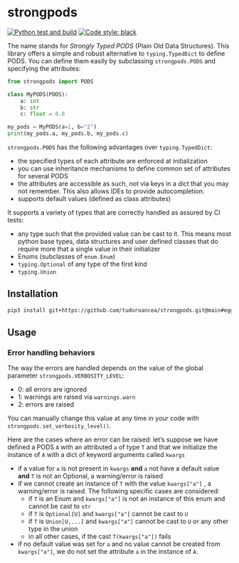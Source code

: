 # strongpods
[![Python test and build](https://github.com/tudoroancea/strongpods/actions/workflows/python.yml/badge.svg)](https://github.com/tudoroancea/strongpods/actions/workflows/python.yml)
<a href="https://github.com/psf/black"><img alt="Code style: black" src="https://img.shields.io/badge/code%20style-black-000000.svg"/></a>

The name stands for _Strongly Typed PODS_ (Plain Old Data Structures).
This library offers a simple and robust alternative to `typing.TypedDict` to define PODS.
You can define them easily by subclassing `strongpods.PODS` and specifying the attributes:
```python
from strongpods import PODS

class MyPODS(PODS):
    a: int
    b: str
    c: float = 0.0

my_pods = MyPODS(a=1, b="2")
print(my_pods.a, my_pods.b, my_pods.c)
```

`strongpods.PODS` has the following advantages over `typing.TypedDict`:
- the specified types of each attribute are enforced at initialization
- you can use inheritance mechanisms to define common set of attributes for several PODS
- the attributes are accessible as such, not via keys in a dict that you may not remember.
  This also allows IDEs to provide autocompletion.
- supports default values (defined as class attributes)

It supports a variety of types that are correctly handled as assured by CI tests:
- any type such that the provided value can be cast to it. This means most python base
  types, data structures and user defined classes that do require more that a single value
  in their initializer
- Enums (subclasses of `enum.Enum`)
- `typing.Optional` of any type of the first kind
- `typing.Union`

## Installation
```bash
pip3 install git+https://github.com/tudoroancea/strongpods.git@main#egg=strongpods
```

## Usage
### Error handling behaviors
The way the errors are handled depends on the value of the global parameter
`strongpods.VERBOSITY_LEVEL`:
- 0: all errors are ignored
- 1: warnings are raised via `warnings.warn`
- 2: errors are raised

You can manually change this value at any time in your code with
`strongpods.set_verbosity_level()`.

Here are the cases where an error can be raised: let’s suppose we have defined a PODS `A`
with an attributed `a` of type `T` and that we initialize the instance of `A` with a dict
of keyword arguments called `kwargs`
- if a value for `a` is not present in `kwargs` **and** `a` not have a default value
  **and** `T` is not an Optional, a warning/error is raised
- if we cannot create an instance of `T` with the value `kwargs["a"]` , a warning/error is
  raised. The following specific cases are considered:
    - if `T` is an Enum and `kwargs["a"]` is not an instance of this enum and cannot be
      cast to `str`
    - if `T` is `Optional[U]` and `kwargs["a"]` cannot be cast to `U`
    - if `T` is `Union[U,...]` and `kwargs["a"]` cannot be cast to `U` or any other type in
      the union
    - in all other cases, if the cast `T(kwargs["a"])` fails
- if no default value was set for `a` and no value cannot be created from `kwargs["a"]`,
  we do not set the attribute `a` in the instance of `A`.
